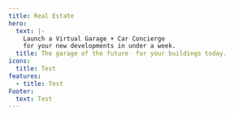```yaml
---
title: Real Estate
hero:
  text: |-
    Launch a Virtual Garage + Car Concierge 
    for your new developments in under a week.
  title: The garage of the future  for your buildings today.
icons:
  title: Test
features:
  - title: Test
Footer:
  text: Test
---
```


